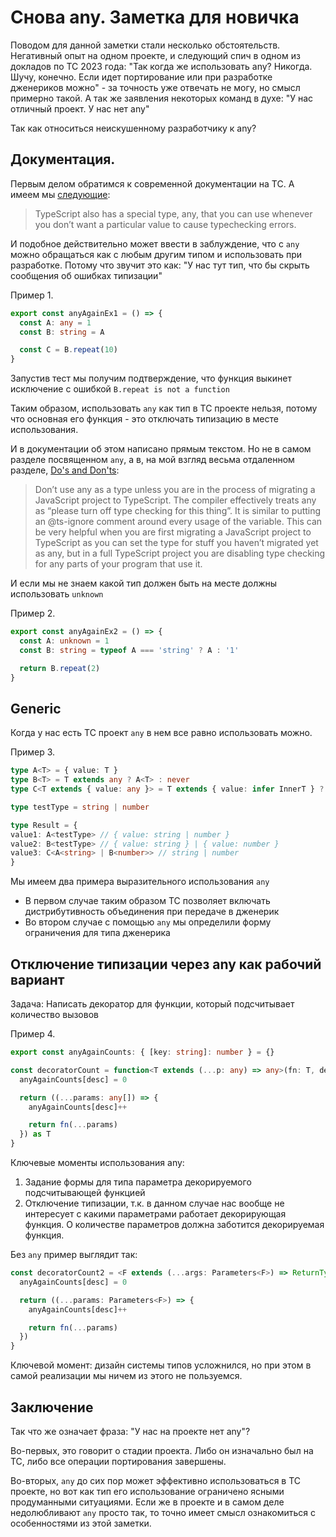 # Снова any. Заметка для новичка

Поводом для данной заметки стали несколько обстоятельств. Негативный опыт на одном проекте, и следующий спич в одном из докладов по ТС 2023 года:
"Так когда же использовать any? Никогда. Шучу, конечно. Если идет портирование или при разработке дженериков можно" - за точность уже отвечать не могу, но смысл примерно такой.
А так же заявления некоторых команд в духе: "У нас отличный проект. У нас нет any"

Так как относиться неискушенному разработчику к any?

## Документация. 

Первым делом обратимся к современной документации на ТС. А имеем мы [следующие](https://www.typescriptlang.org/docs/handbook/2/everyday-types.html#any):
> TypeScript also has a special type, any, that you can use whenever you don’t want a particular value to cause typechecking errors.

И подобное действительно может ввести в заблуждение, что с `any` можно обращаться как с любым другим типом и использовать при разработке.
Потому что звучит это как: "У нас тут тип, что бы скрыть сообщения об ошибках типизации"

Пример 1.
```ts
export const anyAgainEx1 = () => {
  const A: any = 1
  const B: string = A

  const C = B.repeat(10)
}
```

Запустив тест мы получим подтверждение, что функция выкинет исключение с ошибкой `B.repeat is not a function`

Таким образом, использовать `any` как тип в ТС проекте нельзя, потому что основная его функция - это отключать типизацию в месте использования.

И в документации об этом написано прямым текстом. Но не в самом разделе посвященном `any`, а в, на мой взгляд весьма отдаленном разделе, [Do's and Don'ts](https://www.typescriptlang.org/docs/handbook/declaration-files/do-s-and-don-ts.html#any):

> Don’t use any as a type unless you are in the process of migrating a JavaScript project to TypeScript. The compiler effectively treats any as “please turn off type checking for this thing”. It is similar to putting an @ts-ignore comment around every usage of the variable. This can be very helpful when you are first migrating a JavaScript project to TypeScript as you can set the type for stuff you haven’t migrated yet as any, but in a full TypeScript project you are disabling type checking for any parts of your program that use it.

И если мы не знаем какой тип должен быть на месте должны использовать `unknown`

Пример 2.
```ts
export const anyAgainEx2 = () => {
  const A: unknown = 1
  const B: string = typeof A === 'string' ? A : '1'

  return B.repeat(2)
}
```

## Generic

Когда у нас есть ТС проект `any` в нем все равно использовать можно. 

Пример 3.
```ts
type A<T> = { value: T }
type B<T> = T extends any ? A<T> : never
type C<T extends { value: any }> = T extends { value: infer InnerT } ? InnerT : never

type testType = string | number

type Result = {
value1: A<testType> // { value: string | number }
value2: B<testType> // { value: string } | { value: number }
value3: C<A<string> | B<number>> // string | number
}
```

Мы имеем два примера выразительного использования `any`
- В первом случае таким образом ТС позволяет включать дистрибутивность объединения при передаче в дженерик
- Во втором случае с помощью `any` мы определили форму ограничения для типа дженерика

## Отключение типизации через any как рабочий вариант
Задача: Написать декоратор для функции, который подсчитывает количество вызовов

Пример 4.
```ts
export const anyAgainCounts: { [key: string]: number } = {}

const decoratorCount = function<T extends (...p: any) => any>(fn: T, desc: string): T {
  anyAgainCounts[desc] = 0

  return ((...params: any[]) => {
    anyAgainCounts[desc]++

    return fn(...params)
  }) as T
}
```

Ключевые моменты использования any:
1. Задание формы для типа параметра декорируемого подсчитывающей функцией
2. Отключение типизации, т.к. в данном случае нас вообще не интересует с какими параметрами работает декорирующая функция. О количестве параметров должна заботится декорируемая функция.

Без `any` пример выглядит так:
```ts
const decoratorCount2 = <F extends (...args: Parameters<F>) => ReturnType<F>>(fn: F, desc: string) => {
  anyAgainCounts[desc] = 0

  return ((...params: Parameters<F>) => {
    anyAgainCounts[desc]++

    return fn(...params)
  })
}
```

Ключевой момент: дизайн системы типов усложнился, но при этом в самой реализации мы ничем из этого не пользуемся. 

## Заключение

Так что же означает фраза: "У нас на проекте нет any"?

Во-первых, это говорит о стадии проекта. Либо он изначально был на ТС, либо все операции портирования завершены.

Во-вторых, `any` до сих пор может эффективно использоваться в ТС проекте, но вот как тип его использование ограничено ясными продуманными ситуациями. Если же в проекте и в самом деле недолюбливают `any` просто так, то точно имеет смысл ознакомиться с особенностями из этой заметки.

